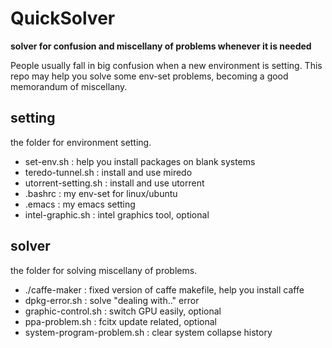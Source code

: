 # QuickSolver
**solver for confusion and miscellany of problems whenever it is needed**

 People usually fall in big confusion when a new environment is setting. This repo may help you solve some env-set problems, becoming a good memorandum of miscellany.
 
 ## setting
the folder for environment setting.
- set-env.sh : help you install packages on blank systems
- teredo-tunnel.sh : install and use miredo 
- utorrent-setting.sh : install and use utorrent
- .bashrc : my env-set for linux/ubuntu
- .emacs : my emacs setting
- intel-graphic.sh : intel graphics tool, optional
## solver 
the folder for solving miscellany of problems.
- ./caffe-maker : fixed version of caffe makefile, help you install caffe
- dpkg-error.sh : solve "dealing with.." error
- graphic-control.sh : switch GPU easily, optional
- ppa-problem.sh : fcitx update related, optional
- system-program-problem.sh : clear system collapse history
